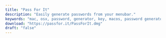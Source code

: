 ```yaml
---
title: "Pass For It"
description: "Easily generate passwords from your menubar."
keywords: "mac, osx, password, generator, key, macos, password generator"
download: "https://passfor.it/PassForIt.dmg"
draft: "false"
---
```

